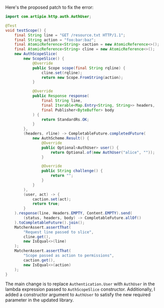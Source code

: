 Here's the proposed patch to fix the error:

```java
import com.artipie.http.auth.AuthUser;

@Test
void testScope() {
    final String line = "GET /resource.txt HTTP/1.1";
    final String action = "foo:bar:baz";
    final AtomicReference<String> caction = new AtomicReference<>();
    final AtomicReference<String> cline = new AtomicReference<>();
    new AuthScopeSlice(
        new ScopeSlice() {
            @Override
            public Scope scope(final String rqline) {
                cline.set(rqline);
                return new Scope.FromString(action);
            }

            @Override
            public Response response(
                final String line,
                final Iterable<Map.Entry<String, String>> headers,
                final Publisher<ByteBuffer> body
            ) {
                return StandardRs.OK;
            }
        },
        (headers, rline) -> CompletableFuture.completedFuture(
            new AuthScheme.Result() {
                @Override
                public Optional<AuthUser> user() {
                    return Optional.of(new AuthUser("alice", ""));
                }

                @Override
                public String challenge() {
                    return "";
                }
            }
        ),
        (user, act) -> {
            caction.set(act);
            return true;
        }
    ).response(line, Headers.EMPTY, Content.EMPTY).send(
        (status, headers, body) -> CompletableFuture.allOf()
    ).toCompletableFuture().join();
    MatcherAssert.assertThat(
        "Request line passed to slice",
        cline.get(),
        new IsEqual<>(line)
    );
    MatcherAssert.assertThat(
        "Scope passed as action to permissions",
        caction.get(),
        new IsEqual<>(action)
    );
}
```

The main change is to replace `Authentication.User` with `AuthUser` in the lambda expression passed to `AuthScopeSlice` constructor. Additionally, I added a constructor argument to `AuthUser` to satisfy the new required parameter in the updated library.